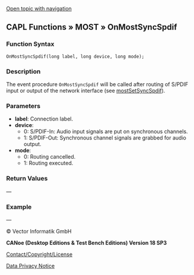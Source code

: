 [Open topic with navigation](../../../../../CANoeDEFamily.htm#Topics/CAPLFunctions/MOST/EventProcedures/CAPLfunctionOnMOSTSyncSpdif.md)

## CAPL Functions » MOST » OnMostSyncSpdif

### Function Syntax

`OnMostSyncSpdif(long label, long device, long mode);`

### Description

The event procedure `OnMostSyncSpdif` will be called after routing of S/PDIF input or output of the network interface (see [mostSetSyncSpdif](../Functions/CAPLfunctionMOSTSetSyncSpdif.md)).

### Parameters

- **label**: Connection label.
- **device**:
  - 0: S/PDIF-In: Audio input signals are put on synchronous channels.
  - 1: S/PDIF-Out: Synchronous channel signals are grabbed for audio output.
- **mode**:
  - 0: Routing cancelled.
  - 1: Routing executed.

### Return Values

—

### Example

—

© Vector Informatik GmbH

**CANoe (Desktop Editions & Test Bench Editions) Version 18 SP3**

[Contact/Copyright/License](../../../Shared/ContactCopyrightLicense.md)

[Data Privacy Notice](https://www.vector.com/int/en/company/get-info/privacy-policy/)
